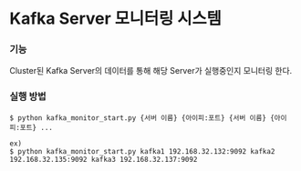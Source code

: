 # Kafka Server 모니터링 시스템

### 기능

Cluster된 Kafka Server의 데이터를 통해 해당 Server가 실행중인지 모니터링 한다.

### 실행 방법

    $ python kafka_monitor_start.py {서버 이름} {아이피:포트} {서버 이름} {아이피:포트} ...
    
    ex)
    $ python kafka_monitor_start.py kafka1 192.168.32.132:9092 kafka2 192.168.32.135:9092 kafka3 192.168.32.137:9092